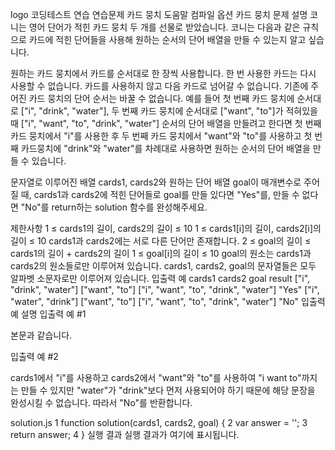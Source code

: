 logo
코딩테스트 연습
연습문제
카드 뭉치
도움말
컴파일 옵션
카드 뭉치
문제 설명
코니는 영어 단어가 적힌 카드 뭉치 두 개를 선물로 받았습니다. 코니는 다음과 같은 규칙으로 카드에 적힌 단어들을 사용해 원하는 순서의 단어 배열을 만들 수 있는지 알고 싶습니다.

원하는 카드 뭉치에서 카드를 순서대로 한 장씩 사용합니다.
한 번 사용한 카드는 다시 사용할 수 없습니다.
카드를 사용하지 않고 다음 카드로 넘어갈 수 없습니다.
기존에 주어진 카드 뭉치의 단어 순서는 바꿀 수 없습니다.
예를 들어 첫 번째 카드 뭉치에 순서대로 ["i", "drink", "water"], 두 번째 카드 뭉치에 순서대로 ["want", "to"]가 적혀있을 때 ["i", "want", "to", "drink", "water"] 순서의 단어 배열을 만들려고 한다면 첫 번째 카드 뭉치에서 "i"를 사용한 후 두 번째 카드 뭉치에서 "want"와 "to"를 사용하고 첫 번째 카드뭉치에 "drink"와 "water"를 차례대로 사용하면 원하는 순서의 단어 배열을 만들 수 있습니다.

문자열로 이루어진 배열 cards1, cards2와 원하는 단어 배열 goal이 매개변수로 주어질 때, cards1과 cards2에 적힌 단어들로 goal를 만들 있다면 "Yes"를, 만들 수 없다면 "No"를 return하는 solution 함수를 완성해주세요.

제한사항
1 ≤ cards1의 길이, cards2의 길이 ≤ 10
1 ≤ cards1[i]의 길이, cards2[i]의 길이 ≤ 10
cards1과 cards2에는 서로 다른 단어만 존재합니다.
2 ≤ goal의 길이 ≤ cards1의 길이 + cards2의 길이
1 ≤ goal[i]의 길이 ≤ 10
goal의 원소는 cards1과 cards2의 원소들로만 이루어져 있습니다.
cards1, cards2, goal의 문자열들은 모두 알파벳 소문자로만 이루어져 있습니다.
입출력 예
cards1	cards2	goal	result
["i", "drink", "water"]	["want", "to"]	["i", "want", "to", "drink", "water"]	"Yes"
["i", "water", "drink"]	["want", "to"]	["i", "want", "to", "drink", "water"]	"No"
입출력 예 설명
입출력 예 #1

본문과 같습니다.

입출력 예 #2

cards1에서 "i"를 사용하고 cards2에서 "want"와 "to"를 사용하여 "i want to"까지는 만들 수 있지만 "water"가 "drink"보다 먼저 사용되어야 하기 때문에 해당 문장을 완성시킬 수 없습니다. 따라서 "No"를 반환합니다.

solution.js
1
function solution(cards1, cards2, goal) {
2
    var answer = '';
3
    return answer;
4
}
실행 결과
실행 결과가 여기에 표시됩니다.